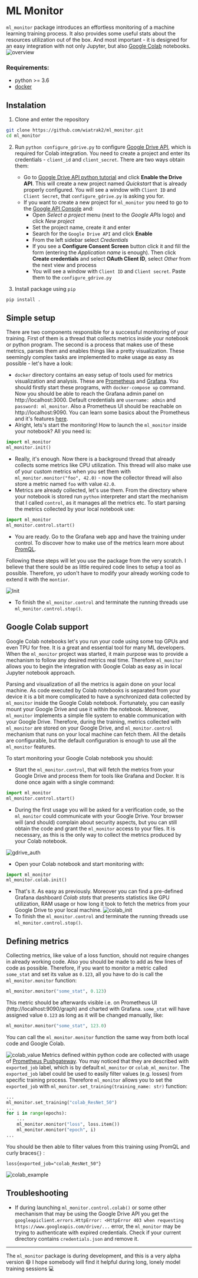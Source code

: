 # ML Monitor
`ml_monitor` package introduces an effortless monitoring of a machine learning training process. It also provides some useful stats about the resources utilization out of the box. And most important - it is designed for an easy integration with not only Jupyter, but also [Google Colab](https://colab.research.google.com) notebooks.
![overview](https://github.com/wiatrak2/ml_monitoring/blob/master/docs/gifs/overview.gif?raw=true)
### Requirements:
* python >= 3.6
* [docker](https://www.docker.com)
## Instalation
1. Clone and enter the repository
```bash
git clone https://github.com/wiatrak2/ml_monitor.git
cd ml_monitor
```
2. Run `python configure_gdrive.py` to configure [Google Drive API](developers.google.com/drive/api/), which is required for Colab integration. You need to create a project and enter its credentials - `client_id` and `client_secret`. There are two ways obtain them:
	* Go to [Google Drive API python tutorial](https://developers.google.com/drive/api/v3/quickstart/python) and click **Enable the Drive API**. This will create a new project named *Quickstart* that is already properly configured. You will see a window with `Client ID` and `Client Secret`, that `configure_gdrive.py` is asking you for.
	* If you want to create a new project for `ml_monitor` you need to go to the [Google API Console](https://console.developers.google.com/) and:
		* Open *Select a project*  menu (next to the *Google APIs* logo) and click *New project*
		* Set the project name, create it and enter
		* Search for the `Google Drive API` and click **Enable**
		* From the left sidebar select *Credentials*
		* If you see a **Configure Consent Screen** button click it and fill the form (entering the *Application name* is enough). Then click **Create credentials** and select **OAuth Client ID**, select *Other* from the next view and process
		* You will see a window with `Client ID` and `Client secret`. Paste them to the `configure_gdrive.py`

3. Install package using `pip`
```bash
pip install .
```
## Simple setup
There are two components responsible for a successful monitoring of your training. First of them is a thread that collects metrics inside your notebook or python program. The second is a process that makes use of these metrics, parses them and enables things like a pretty visualization. These seemingly complex tasks are implemented to make usage as easy as possible - let's have a look:
* `docker` directory contains an easy setup of tools used for metrics visualization and analysis. These are [Prometheus](https://prometheus.io) and [Grafana](https://grafana.com). You should firstly start these programs, with `docker-compose up` command. Now you should be able to reach the Grafana admin panel on http://localhost:3000. Default credentials are `username: admin` and `password: ml_monitor`. Also a Prometheus UI should be reachable on http://localhost:9090. You can learn some basics about the Prometheus and it's features [here](https://prometheus.io/docs/prometheus/latest/getting_started/).
* Alright, lets's start the monitoring! How to launch the `ml_monitor` inside your notebook? All you need is:
```python
import ml_monitor
ml_monitor.init()
```
* Really, it's enough. Now there is a background thread that already collects some metrics like CPU utilization. This thread will also make use of your custom metrics when you set them with `ml_monitor.monitor("foo", 42.0)` - now the collector thread will also store a metric named `foo` with value `42.0`.
* Metrics are already collected, let's use them. From the directory where your notebook is stored run `python` interpreter and start the mechanism that I called `control`, as it manages all the metrics etc. To start parsing the metrics collected by your local notebook use:
```python
import ml_monitor
ml_monitor.control.start()
```
* You are ready. Go to the Grafana web app and have the training under control. To discover how to make use of the metrics learn more about [PromQL](https://prometheus.io/docs/prometheus/latest/querying/basics/).

Following these steps will let you use the package from the very scratch. I believe that there sould be as little required code lines to setup a tool as possible. Therefore, yo udon't have to modify your already working code to extend it with the `montior`.

![Init](https://github.com/wiatrak2/ml_monitoring/blob/master/docs/gifs/init.gif?raw=true)
* To finish the `ml_monitor.control` and terminate the running threads use `ml_monitor.control.stop()`.
## Google Colab support
Google Colab notebooks let's you run your code using some top GPUs and even TPU for free. It is a great and essential tool for many ML developers. When the `ml_monitor` project was started, it main purpose was to provide a mechanism to follow any desired metrics real time. Therefore `ml_monitor` allows you to begin the integration with Google Colab as easy as in local Jupyter notebook approach.

Parsing and visualization of all the  metrics is again done on your local machine. As code executed by Colab notebooks is separated from your device it is a bit more complicated to have a synchronized data collected by `ml_monitor` inside the Google Colab notebook. Fortunately, you can easily mount your Google Drive and use it within the notebook. Moreover, `ml_monitor` implements a simple file system to enable communication with your Google Drive. Therefore, during the training, metrics collected with `ml_monitor` are stored on your Google Drive, and `ml_monitor.control` mechanism that runs on your local machine can fetch them. All the details are configurable, but the default configuration is enough to use all the `ml_monitor` features.

To start monitoring your Google Colab notebook you should:
* Start the `ml_monitor.control`, that will fetch the metrics from your Google Drive and process them for tools like Grafana and Docker. It is done once again with a single command:
 ```python
import ml_monitor
ml_monitor.control.start()
```
* During the first usage you will be asked for a verification code, so the `ml_monitor` could communicate with your Google Drive. Your browser will (and should) complain about security aspects, but you can still obtain the code and grant the `ml_monitor`  access to your files. It is necessary, as this is the only way to collect the metrics produced by your Colab notebook.

![gdrive_auth](https://github.com/wiatrak2/ml_monitoring/blob/master/docs/gifs/gdrive_auth.gif?raw=true)
* Open your Colab notebook and start monitoring with:
 ```python
import ml_monitor
ml_monitor.colab.init()
```
* That's it. As easy as previously. Moreover you can find a pre-defined Grafana dashboard *Colab stats* that presents statistics like GPU utilization, RAM usage or how long it took to fetch the metrics from your Google Drive to your local machine.
![colab_init](https://github.com/wiatrak2/ml_monitoring/blob/master/docs/gifs/colab_init.gif?raw=true)
* To finish the `ml_monitor.control` and terminate the running threads use `ml_monitor.control.stop()`.
## Defining metrics
Collecting metrics, like value of a loss function, should not require changes in already working code. Also you should be made to add as few lines of code as possible. Therefore, if you want to monitor a metric called `some_stat` and set its value as `0.123`, all you have to do is call the `ml_monitor.monitor` function:
```python
ml_monitor.monitor("some_stat", 0.123)
```
This metric should be afterwards visible i.e. on Prometheus UI (http://localhost:9090/graph) and charted with Grafana. `some_stat` will have assigned value `0.123` as long as it will be changed manually, like:
```python
ml_monitor.monitor("some_stat", 123.0)
```
You can call the `ml_monitor.monitor` function the same way from both local code and Google Colab.

![colab_value](https://github.com/wiatrak2/ml_monitoring/blob/master/docs/gifs/colab_value.gif?raw=true)
Metrics defined within python code are collected with usage of [Prometheus Pushgateway](https://github.com/prometheus/pushgateway). You may noticed that they are described with `exported_job` label, which is by default `ml_monitor` or `colab_ml_monitor`. The `exported_job` label could be used to easily filter values (e.g. losses) from specific training process. Therefore `ml_monitor` allows you to set the `exported_job` with `ml_monitor.set_training(training_name: str)` function:
```python
...
ml_monitor.set_training("colab_ResNet_50")
...
for i in range(epochs):
	...
	ml_monitor.monitor("loss", loss.item())
	ml_monitor.monitor("epoch", i)
...
```
You should be then able to filter values from this training using PromQL and curly braces`{}` :
```
loss{exported_job="colab_ResNet_50"}
```
![colab_example](https://github.com/wiatrak2/ml_monitoring/blob/master/docs/gifs/loss.gif?raw=true)
## Troubleshooting
* If during launching `ml_monitor.control.colab()` or some other mechanism that may be using the Google Drive API you get the `googleapiclient.errors.HttpError: <HttpError 403 when requesting https://www.googleapis.com/drive/...` error, the `ml_monitor` may be trying to authenticate with expired credentials. Check if your current directory contains `credentials.json` and remove it.
___
The `ml_monitor` package is during development, and this is a very alpha version :smile: I hope somebody will find it helpful during long, lonely model training sessions :computer: